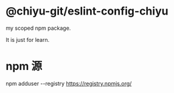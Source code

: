 # @chiyu-git/eslint-config-chiyu

my scoped npm package.

It is just for learn.

# npm 源

npm adduser --registry https://registry.npmjs.org/
